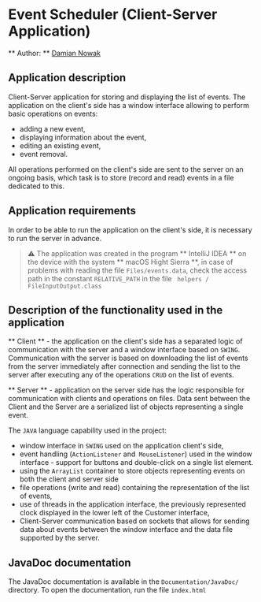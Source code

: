# Event Scheduler (Client-Server Application)

** Author: ** [Damian Nowak](mailto:me@dnowak.dev)

## Application description

Client-Server application for storing and displaying the list of events. The application on the client's side has a window interface allowing to perform basic operations on events:

- adding a new event,
- displaying information about the event,
- editing an existing event,
- event removal.

All operations performed on the client's side are sent to the server on an ongoing basis, which task is to store (record and read) events in a file dedicated to this.


## Application requirements

In order to be able to run the application on the client's side, it is necessary to run the server in advance.

> ⚠️ The application was created in the program ** IntelliJ IDEA ** on the device with the system ** macOS Hight Sierra **, in case of problems with reading the file `Files/events.data`, check the access path in the constant `RELATIVE_PATH` in the file ` helpers / FileInputOutput.class`


## Description of the functionality used in the application

** Client ** - the application on the client's side has a separated logic of communication with the server and a window interface based on `SWING`. Communication with the server is based on downloading the list of events from the server immediately after connection and sending the list to the server after executing any of the operations `CRUD` on the list of events.

** Server ** - application on the server side has the logic responsible for communication with clients and operations on files. Data sent between the Client and the Server are a serialized list of objects representing a single event.

The `JAVA` language capability used in the project:

- window interface in `SWING` used on the application client's side,
- event handling (`ActionListener` and` MouseListener`) used in the window interface - support for buttons and double-click on a single list element.
- using the `ArrayList` container to store objects representing events on both the client and server side
- file operations (write and read) containing the representation of the list of events,
- use of threads in the application interface, the previously represented clock displayed in the lower left of the Customer interface,
- Client-Server communication based on sockets that allows for sending data about events between the window interface and the data file supported by the server.


## JavaDoc documentation

The JavaDoc documentation is available in the `Documentation/JavaDoc/` directory. To open the documentation, run the file `index.html`
